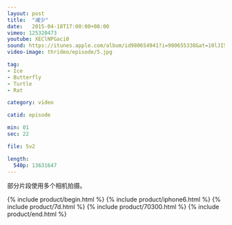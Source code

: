 ```yaml
---
layout: post
title:  "减少"
date:   2015-04-18T17:00:00+08:00
vimeo: 125320473
youtube: XEClNPGaci0
sound: https://itunes.apple.com/album/id980654941?i=980655338&at=10lJIS
video-image: thrideo/episode/5.jpg

tag: 
- Ice
- Butterfly
- Turtle
- Rat

category: video

catid: episode

min: 01
sec: 22

file: 5v2

length:
  540p: 13631647
---
```


部分片段使用多个相机拍摄。

{% include product/begin.html %}
{% include product/iphone6.html %}
{% include product/7d.html %}
{% include product/70300.html %}
{% include product/end.html %}